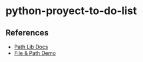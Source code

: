 # python-proyect-to-do-list



## References 
- [Path Lib Docs](https://docs.python.org/3/library/pathlib.html)
- [File & Path Demo](./src/file.demo.py)